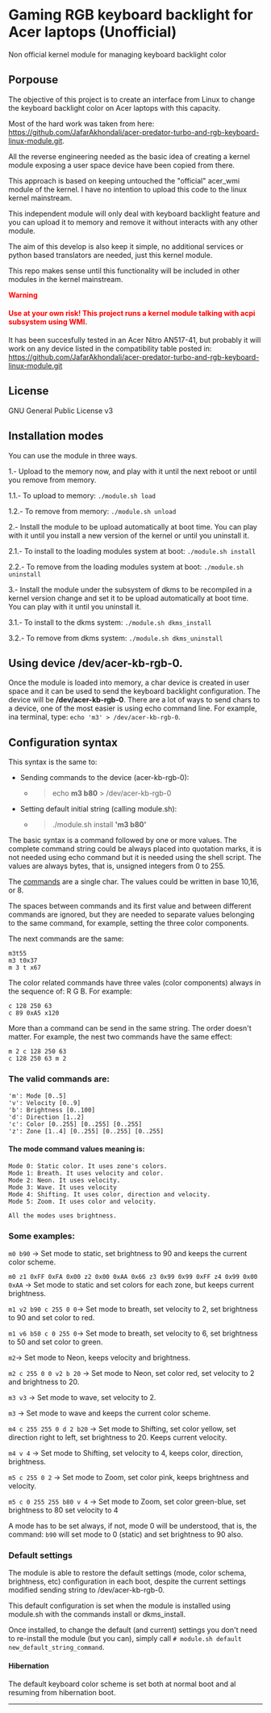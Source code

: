 # Gaming RGB keyboard backlight for Acer laptops (Unofficial)
Non official kernel module for managing keyboard backlight color


## Porpouse
The objective of this project is to create an interface from Linux to change the keyboard backlight color on Acer laptops with this capacity.

Most of the hard work was taken from here: https://github.com/JafarAkhondali/acer-predator-turbo-and-rgb-keyboard-linux-module.git.

All the reverse engineering needed as the basic idea of creating a kernel module exposing a user space device have been copied from there.

This approach is based on keeping untouched the "official" acer_wmi module of the kernel. I have no intention to upload this code to the linux kernel mainstream.

This independent module will only deal with keyboard backlight feature and you can upload it to memory and remove it without interacts with any other module.

The aim of this develop is also keep it simple, no additional services or python based translators are needed, just this kernel module.

This repo makes sense until this functionality will be included in other modules in the kernel mainstream.

<font color=red>**Warning**
#### Use at your own risk! This project runs a kernel module talking with acpi subsystem using WMI.</font>

It has been succesfully tested in an Acer Nitro AN517-41, but probably it will work on any device listed in the compatibility table posted in: https://github.com/JafarAkhondali/acer-predator-turbo-and-rgb-keyboard-linux-module.git


## License
GNU General Public License v3


## Installation modes
You can use the module in three ways.

1.- Upload to the memory now, and play with it until the next reboot or until you remove from memory.

1.1.- To upload to memory: `./module.sh load`

1.2.- To remove from memory: `./module.sh unload`

2.- Install the module to be upload automatically at boot time. You can play with it until you install a new version of the kernel or until you uninstall it.

2.1.- To install to the loading modules system at boot: `./module.sh install`

2.2.- To remove from the loading modules system at boot: `./module.sh uninstall`

3.- Install the module under the subsystem of dkms to be recompiled in a kernel version change and set it to be upload automatically at boot time. You can play with it until you uninstall it.

3.1.- To install to the dkms system: `./module.sh dkms_install`

3.2.- To remove from dkms system: `./module.sh dkms_uninstall`

## Using device /dev/acer-kb-rgb-0.
Once the module is loaded into memory, a char device is created in user space and it can be used to send the keyboard backlight configuration. The device will be **/dev/acer-kb-rgb-0**. There are a lot of ways to send chars to a device, one of the most easier is using echo command line. For example, ina terminal, type: `echo 'm3' > /dev/acer-kb-rgb-0`.

## Configuration syntax
This syntax is the same to:
- Sending commands to the device (acer-kb-rgb-0):
    - > echo **m3 b80** > /dev/acer-kb-rgb-0
- Setting default initial string (calling module.sh):
    - > ./module.sh install **'m3 b80'**

The basic syntax is a command followed by one or more values. The complete command string could be always placed into quotation marks, it is not needed using echo command but it is needed using the shell script. The values are always bytes, that is, unsigned integers from 0 to 255.

The [commands](#the-valid-commands-are) are a single char. The values could be written in base 10,16, or 8. 

The spaces between commands and its first value and between different commands are ignored, but they are needed to separate values belonging to the same command, for example, setting the three color components.

The next commands are the same:
```
m3t55
m3 t0x37
m 3 t x67
```

The color related commands have three vales (color components) always in the sequence of: R G B. For example:
```
c 128 250 63
c 89 0xA5 x120
```

More than a command can be send in the same string. The order doesn't matter. For example, the nest two commands have the same effect:
```
m 2 c 128 250 63
c 128 250 63 m 2
```

### The valid commands are:
```
'm': Mode [0..5]
'v': Velocity [0..9]
'b': Brightness [0..100]
'd': Direction [1..2]
'c': Color [0..255] [0..255] [0..255]
'z': Zone [1..4] [0..255] [0..255] [0..255]
```
#### The mode command values meaning is:

```
Mode 0: Static color. It uses zone's colors.
Mode 1: Breath. It uses velocity and color.
Mode 2: Neon. It uses velocity.
Mode 3: Wave. It uses velocity 
Mode 4: Shifting. It uses color, direction and velocity.
Mode 5: Zoom. It uses color and velocity.

All the modes uses brightness.
```
### Some examples:

`m0 b90` -> Set mode to static, set brightness to 90 and keeps the current color scheme.

`m0 z1 0xFF 0xFA 0x00 z2 0x00 0xAA 0x66 z3 0x99 0x99 0xFF z4 0x99 0x00 0xAA` -> Set mode to static and set colors for each zone, but keeps current brightness.

`m1 v2 b90 c 255 0 0`-> Set mode to breath, set velocity to 2, set brightness to 90 and set color to red.

`m1 v6 b50 c 0 255 0`-> Set mode to breath, set velocity to 6, set brightness to 50 and set color to green.

`m2`-> Set mode to Neon, keeps velocity and brightness.

`m2 c 255 0 0 v2 b 20` -> Set mode to Neon, set color red, set velocity to 2 and brightness to 20.

`m3 v3` -> Set mode to wave, set velocity to 2.

`m3` -> Set mode to wave and keeps the current color scheme.

`m4 c 255 255 0 d 2 b20` -> Set mode to Shifting, set color yellow, set direction right to left, set brightness to 20. Keeps current velocity.

`m4 v 4` -> Set mode to Shifting, set velocity to 4, keeps color, direction, brightness.

`m5 c 255 0 2` -> Set mode to Zoom, set color pink, keeps brightness and velocity.

`m5 c 0 255 255 b80 v 4` -> Set mode to Zoom, set color green-blue, set brightness to 80 set velocity to 4

A mode has to be set always, if not, mode 0 will be understood, that is, the command: `b90` will set mode to 0 (static) and set brightness to 90 also.

### Default settings
The module is able to restore the default settings (mode, color schema, brightness, etc) configuration in each boot, despite the current settings modified sending string to /dev/acer-kb-rgb-0.

This default configuration is set when the module is installed using module.sh with the commands install or dkms_install.

Once installed, to change the default (and current) settings you don't need to re-install the module (but you can), simply call `# module.sh default new_default_string_command`.

#### Hibernation
The default keyboard color scheme is set both at normal boot and al resuming from hibernation boot.
___

